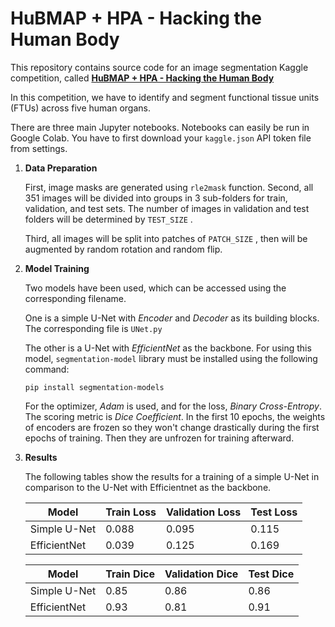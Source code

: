 # HuBMAP + HPA - Hacking the Human Body
This repository contains source code for an image segmentation Kaggle competition, called [**HuBMAP + HPA - Hacking the Human Body**](https://www.kaggle.com/competitions/hubmap-organ-segmentation)

In this competition, we have to identify and segment functional tissue units (FTUs) across five human organs.

There are three main Jupyter notebooks. Notebooks can easily be run in Google Colab. You have to first download your `kaggle.json` API token file from settings. 

1. **Data Preparation** 

    First, image masks are generated using `rle2mask` function. Second, all 351 images will be divided into groups in 3 sub-folders for train, validation, and test sets. The number of images in validation and test folders will be determined by `TEST_SIZE` .

    Third, all images will be split into patches of `PATCH_SIZE` , then will be augmented by random rotation and random flip. 

2. **Model Training**
    
    Two models have been used, which can be accessed using the corresponding filename. 
    
    One is a simple U-Net with *Encoder* and *Decoder* as its building blocks. The corresponding file is `UNet.py`

    The other is a U-Net with *EfficientNet* as the backbone. For using this model, `segmentation-model` library must be installed using the following command:

    `pip install segmentation-models`

    For the optimizer, *Adam* is used, and for the loss, *Binary Cross-Entropy*. The scoring metric is *Dice Coefficient*. In the first 10 epochs, the weights of encoders are frozen so they won't change drastically during the first epochs of training. Then they are unfrozen for training afterward.

3. **Results**

    The following tables show the results for a training of a simple U-Net in comparison to the U-Net with Efficientnet as the backbone.

    | Model           | Train Loss | Validation Loss | Test Loss |
    |-----------------|------------|-----------------|-----------|
    | Simple U-Net    | 0.088      | 0.095           | 0.115     |
    | EfficientNet    | 0.039      | 0.125           | 0.169     |

    | Model           | Train Dice | Validation Dice | Test Dice |
    |-----------------|------------|-----------------|-----------|
    | Simple U-Net    | 0.85       | 0.86            | 0.86      |
    | EfficientNet    | 0.93       | 0.81            | 0.91      |

